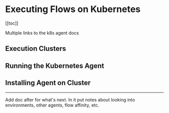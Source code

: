 # Executing Flows on Kubernetes

[[toc]]

Multiple links to the k8s agent docs

## Execution Clusters

## Running the Kubernetes Agent

## Installing Agent on Cluster

-----

Add doc after for what's next. In it put notes about looking into environments, other agents, flow affinity, etc.

